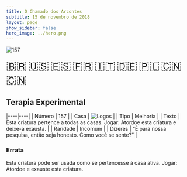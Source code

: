 ```yaml
---
title: O Chamado dos Arcontes
subtitle: 15 de novembro de 2018
layout: page
show_sidebar: false
hero_image: ../hero.png
---
```


![157](https://mastervault-storage-prod.s3.amazonaws.com/media/card_front/pt/341_157_4FCPWQMVGPC_pt.png)

<span title="Português" style="font-size: 32px;cursor: pointer;" onclick="javascript:document.querySelector('img[alt=\'157\']').src=document.querySelector('img[alt=\'157\']').src.replace(/card_front\/[^/]+/, 'card_front/pt').replace(/_[^/.0-9]+\.png/, '_pt.png')">🇧🇷</span>
<span title="English" style="font-size: 32px;cursor: pointer;" onclick="javascript:document.querySelector('img[alt=\'157\']').src=document.querySelector('img[alt=\'157\']').src.replace(/card_front\/[^/]+/, 'card_front/en').replace(/_[^/.0-9]+\.png/, '_en.png')">🇺🇸</span>
<span title="Español" style="font-size: 32px;cursor: pointer;" onclick="javascript:document.querySelector('img[alt=\'157\']').src=document.querySelector('img[alt=\'157\']').src.replace(/card_front\/[^/]+/, 'card_front/es').replace(/_[^/.0-9]+\.png/, '_es.png')">🇪🇸</span>
<span title="Français" style="font-size: 32px;cursor: pointer;" onclick="javascript:document.querySelector('img[alt=\'157\']').src=document.querySelector('img[alt=\'157\']').src.replace(/card_front\/[^/]+/, 'card_front/fr').replace(/_[^/.0-9]+\.png/, '_fr.png')">🇫🇷</span>
<span title="Italiano" style="font-size: 32px;cursor: pointer;" onclick="javascript:document.querySelector('img[alt=\'157\']').src=document.querySelector('img[alt=\'157\']').src.replace(/card_front\/[^/]+/, 'card_front/it').replace(/_[^/.0-9]+\.png/, '_it.png')">🇮🇹</span>
<span title="Deutsche" style="font-size: 32px;cursor: pointer;" onclick="javascript:document.querySelector('img[alt=\'157\']').src=document.querySelector('img[alt=\'157\']').src.replace(/card_front\/[^/]+/, 'card_front/de').replace(/_[^/.0-9]+\.png/, '_de.png')">🇩🇪</span>
<span title="Polskie" style="font-size: 32px;cursor: pointer;" onclick="javascript:document.querySelector('img[alt=\'157\']').src=document.querySelector('img[alt=\'157\']').src.replace(/card_front\/[^/]+/, 'card_front/pl').replace(/_[^/.0-9]+\.png/, '_pl.png')">🇵🇱</span>
<span title="简体中文" style="font-size: 32px;cursor: pointer;" onclick="javascript:document.querySelector('img[alt=\'157\']').src=document.querySelector('img[alt=\'157\']').src.replace(/card_front\/[^/]+/, 'card_front/zh-hans').replace(/_[^/.0-9]+\.png/, '_zh-hans.png')">🇨🇳</span>
<span title="繁體中文" style="font-size: 32px;cursor: pointer;" onclick="javascript:document.querySelector('img[alt=\'157\']').src=document.querySelector('img[alt=\'157\']').src.replace(/card_front\/[^/]+/, 'card_front/zh-hant').replace(/_[^/.0-9]+\.png/, '_zh-hant.png')">🇨🇳</span>

## Terapia Experimental

|----|----|
| Número | 157 |
| Casa | ![Logos](https://archonarcana.com/images/thumb/c/ce/Logos.png/22px-Logos.png "Logos") |
| Tipo | Melhoria |
| Texto | Esta criatura pertence a todas as casas. Jogar: Atordoe esta criatura  e deixe-a exausta. |
| Raridade | Incomum |
| Dizeres | “É para nossa pesquisa, então seja honesto. Como você se sente?” |

### Errata

Esta criatura pode ser usada como se pertencesse à casa ativa. Jogar: Atordoe e exauste esta criatura.

